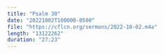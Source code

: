 ```yaml
---
title: "Psalm 30"
date: "20221002T100000-0500"
file: "https://cflcn.org/sermons/2022-10-02.m4a"
length: "13122262"
duration: "27:23"
---
```

